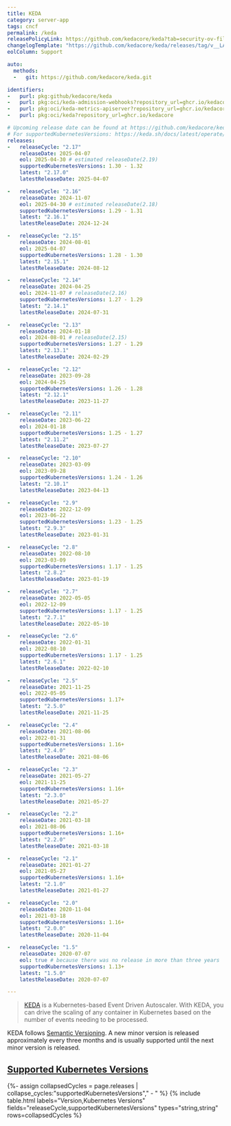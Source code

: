 ```yaml
---
title: KEDA
category: server-app
tags: cncf
permalink: /keda
releasePolicyLink: https://github.com/kedacore/keda?tab=security-ov-file#readme
changelogTemplate: "https://github.com/kedacore/keda/releases/tag/v__LATEST__"
eolColumn: Support

auto:
  methods:
  -   git: https://github.com/kedacore/keda.git

identifiers:
-   purl: pkg:github/kedacore/keda
-   purl: pkg:oci/keda-admission-webhooks?repository_url=ghcr.io/kedacore
-   purl: pkg:oci/keda-metrics-apiserver?repository_url=ghcr.io/kedacore
-   purl: pkg:oci/keda?repository_url=ghcr.io/kedacore

# Upcoming release date can be found at https://github.com/kedacore/keda/blob/main/ROADMAP.md
# For supportedKubernetesVersions: https://keda.sh/docs/latest/operate/cluster/#kubernetes-compatibility
releases:
-   releaseCycle: "2.17"
    releaseDate: 2025-04-07
    eol: 2025-04-30 # estimated releaseDate(2.19)
    supportedKubernetesVersions: 1.30 - 1.32
    latest: "2.17.0"
    latestReleaseDate: 2025-04-07

-   releaseCycle: "2.16"
    releaseDate: 2024-11-07
    eol: 2025-04-30 # estimated releaseDate(2.18)
    supportedKubernetesVersions: 1.29 - 1.31
    latest: "2.16.1"
    latestReleaseDate: 2024-12-24

-   releaseCycle: "2.15"
    releaseDate: 2024-08-01
    eol: 2025-04-07
    supportedKubernetesVersions: 1.28 - 1.30
    latest: "2.15.1"
    latestReleaseDate: 2024-08-12

-   releaseCycle: "2.14"
    releaseDate: 2024-04-25
    eol: 2024-11-07 # releaseDate(2.16)
    supportedKubernetesVersions: 1.27 - 1.29
    latest: "2.14.1"
    latestReleaseDate: 2024-07-31

-   releaseCycle: "2.13"
    releaseDate: 2024-01-18
    eol: 2024-08-01 # releaseDate(2.15)
    supportedKubernetesVersions: 1.27 - 1.29
    latest: "2.13.1"
    latestReleaseDate: 2024-02-29

-   releaseCycle: "2.12"
    releaseDate: 2023-09-28
    eol: 2024-04-25
    supportedKubernetesVersions: 1.26 - 1.28
    latest: "2.12.1"
    latestReleaseDate: 2023-11-27

-   releaseCycle: "2.11"
    releaseDate: 2023-06-22
    eol: 2024-01-18
    supportedKubernetesVersions: 1.25 - 1.27
    latest: "2.11.2"
    latestReleaseDate: 2023-07-27

-   releaseCycle: "2.10"
    releaseDate: 2023-03-09
    eol: 2023-09-28
    supportedKubernetesVersions: 1.24 - 1.26
    latest: "2.10.1"
    latestReleaseDate: 2023-04-13

-   releaseCycle: "2.9"
    releaseDate: 2022-12-09
    eol: 2023-06-22
    supportedKubernetesVersions: 1.23 - 1.25
    latest: "2.9.3"
    latestReleaseDate: 2023-01-31

-   releaseCycle: "2.8"
    releaseDate: 2022-08-10
    eol: 2023-03-09
    supportedKubernetesVersions: 1.17 - 1.25
    latest: "2.8.2"
    latestReleaseDate: 2023-01-19

-   releaseCycle: "2.7"
    releaseDate: 2022-05-05
    eol: 2022-12-09
    supportedKubernetesVersions: 1.17 - 1.25
    latest: "2.7.1"
    latestReleaseDate: 2022-05-10

-   releaseCycle: "2.6"
    releaseDate: 2022-01-31
    eol: 2022-08-10
    supportedKubernetesVersions: 1.17 - 1.25
    latest: "2.6.1"
    latestReleaseDate: 2022-02-10

-   releaseCycle: "2.5"
    releaseDate: 2021-11-25
    eol: 2022-05-05
    supportedKubernetesVersions: 1.17+
    latest: "2.5.0"
    latestReleaseDate: 2021-11-25

-   releaseCycle: "2.4"
    releaseDate: 2021-08-06
    eol: 2022-01-31
    supportedKubernetesVersions: 1.16+
    latest: "2.4.0"
    latestReleaseDate: 2021-08-06

-   releaseCycle: "2.3"
    releaseDate: 2021-05-27
    eol: 2021-11-25
    supportedKubernetesVersions: 1.16+
    latest: "2.3.0"
    latestReleaseDate: 2021-05-27

-   releaseCycle: "2.2"
    releaseDate: 2021-03-18
    eol: 2021-08-06
    supportedKubernetesVersions: 1.16+
    latest: "2.2.0"
    latestReleaseDate: 2021-03-18

-   releaseCycle: "2.1"
    releaseDate: 2021-01-27
    eol: 2021-05-27
    supportedKubernetesVersions: 1.16+
    latest: "2.1.0"
    latestReleaseDate: 2021-01-27

-   releaseCycle: "2.0"
    releaseDate: 2020-11-04
    eol: 2021-03-18
    supportedKubernetesVersions: 1.16+
    latest: "2.0.0"
    latestReleaseDate: 2020-11-04

-   releaseCycle: "1.5"
    releaseDate: 2020-07-07
    eol: true # because there was no release in more than three years
    supportedKubernetesVersions: 1.13+
    latest: "1.5.0"
    latestReleaseDate: 2020-07-07

---
```


> [KEDA](https://keda.sh/) is a Kubernetes-based Event Driven Autoscaler. With KEDA, you can drive
> the scaling of any container in Kubernetes based on the number of events needing to be processed.

KEDA follows [Semantic Versioning](https://github.com/kedacore/governance/blob/main/RELEASES.md).
A new minor version is released approximately every three months and is usually supported until the
next minor version is released.

## [Supported Kubernetes Versions](https://keda.sh/docs/latest/operate/cluster/#kubernetes-compatibility)

{%- assign collapsedCycles = page.releases | collapse_cycles:"supportedKubernetesVersions"," - " %}
{% include table.html
labels="Version,Kubernetes Versions"
fields="releaseCycle,supportedKubernetesVersions"
types="string,string"
rows=collapsedCycles %}
